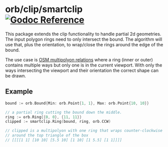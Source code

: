 # orb/clip/smartclip [![Godoc Reference](https://pkg.go.dev/badge/github.com/paulmach/orb)](https://pkg.go.dev/github.com/paulmach/orb/clip/smartclip)

This package extends the clip functionality to handle partial 2d geometries. The input polygon
rings need to only intersect the bound. The algorithm will use that, plus the orientation, to
wrap/close the rings around the edge of the bound.

The use case is [OSM multipolyon relations](https://wiki.openstreetmap.org/wiki/Relation#Multipolygon)
where a ring (inner or outer) contains multiple ways but only one is in the current viewport.
With only the ways intersecting the viewport and their orientation the correct shape can be drawn.

## Example

```go
bound := orb.Bound{Min: orb.Point{1, 1}, Max: orb.Point{10, 10}}

// a partial ring cutting the bound down the middle.
ring := orb.Ring{{0, 0}, {11, 11}}
clipped := smartclip.Ring(bound, ring, orb.CCW)

// clipped is a multipolyon with one ring that wraps counter-clockwise
// around the top triangle of the box
// [[[[1 1] [10 10] [5.5 10] [1 10] [1 5.5] [1 1]]]]
```
